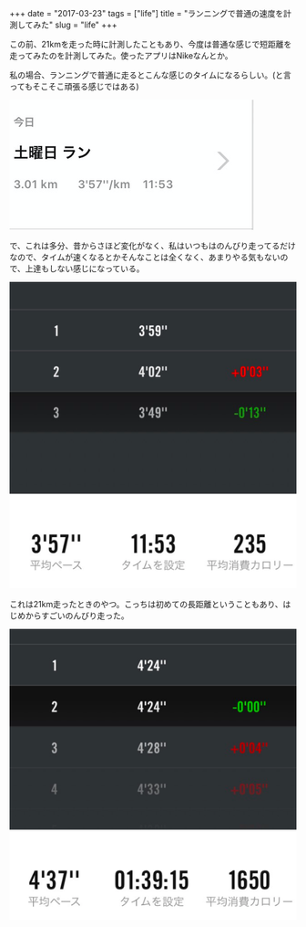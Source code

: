 +++
date = "2017-03-23"
tags = ["life"]
title = "ランニングで普通の速度を計測してみた"
slug = "life"
+++

この前、21kmを走った時に計測したこともあり、今度は普通な感じで短距離を走ってみたのを計測してみた。使ったアプリはNikeなんとか。

私の場合、ランニングで普通に走るとこんな感じのタイムになるらしい。(と言ってもそこそこ頑張る感じではある)

![](https://raw.githubusercontent.com/syui/img/master/old/nike_running_20170318_03.png)

で、これは多分、昔からさほど変化がなく、私はいつもはのんびり走ってるだけなので、タイムが速くなるとかそんなことは全くなく、あまりやる気もないので、上達もしない感じになっている。

![](https://raw.githubusercontent.com/syui/img/master/old/nike_running_20170318_01.png)

これは21km走ったときのやつ。こっちは初めての長距離ということもあり、はじめからすごいのんびり走った。

![](https://raw.githubusercontent.com/syui/img/master/old/nike_running_20170318_02.png)
	  
